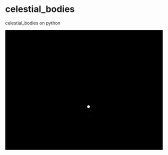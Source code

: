 # celestial_bodies
celestial_bodies on python



![image](https://github.com/Krasul1a/celestial_bodies/blob/main/celestial_bodias.gif)
